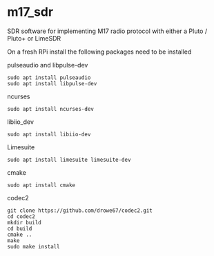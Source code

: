 # m17_sdr

SDR software for implementing M17 radio protocol with either a Pluto / Pluto+ or LimeSDR


On a fresh RPi install the following packages need to be installed

pulseaudio and libpulse-dev 

    sudo apt install pulseaudio 
    sudo apt install libpulse-dev 

ncurses

    sudo apt install ncurses-dev

libiio_dev

    sudo apt install libiio-dev

Limesuite

    sudo apt install limesuite limesuite-dev

cmake

    sudo apt install cmake

codec2

    git clone https://github.com/drowe67/codec2.git
    cd codec2
    mkdir build
    cd build
    cmake ..
    make
    sudo make install
